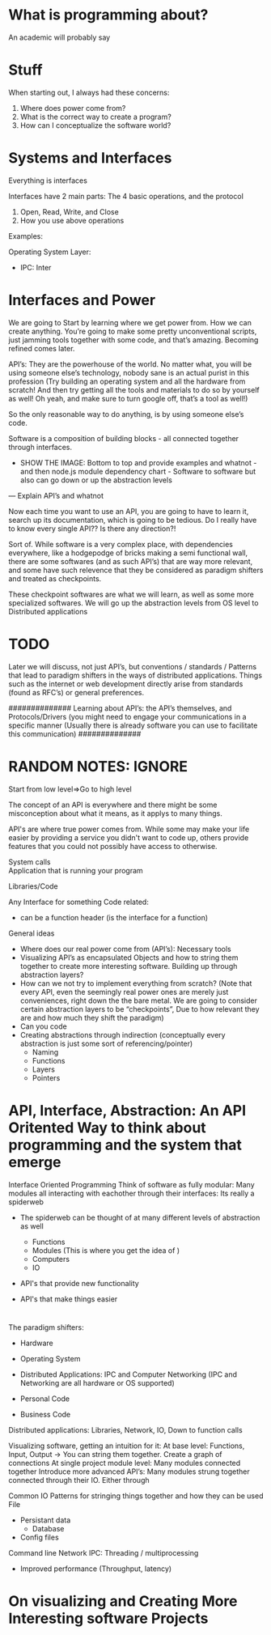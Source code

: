 # What is programming about?
An academic will probably say



# Stuff
When starting out, I always had these concerns:  

1. Where does power come from?
2. What is the correct way to create a program?
3. How can I conceptualize the software world?

# Systems and Interfaces

Everything is interfaces

Interfaces have 2 main parts: The 4 basic operations, and the protocol
1. Open, Read, Write, and Close
2. How you use above operations

Examples: 


Operating System Layer: 
* IPC: Inter


# Interfaces and Power
We are going to Start by learning where we get power from. How we can create anything. You’re going to make some pretty unconventional scripts, just jamming tools together with some code, and that’s amazing. Becoming refined comes later.

API’s: They are the powerhouse of the world. No matter what, you will be using someone else’s technology, nobody sane is an actual purist in this profession (Try building an operating system and all the hardware from scratch! And then try getting all the tools and materials to do so by yourself as well! Oh yeah, and make sure to turn google off, that’s a tool as well!)

So the only reasonable way to do anything, is by using someone else’s code.

Software is a composition of building blocks - all connected together through interfaces. 

- SHOW THE IMAGE: Bottom to top and provide examples and whatnot - and then node.js module dependency chart - Software to software but also can go down or up the abstraction levels

— Explain API’s and whatnot

Now each time you want to use an API, you are going to have to learn it, search up its documentation, which is going to be tedious. Do I really have to know every single API?? Is there any direction?! 

Sort of. While software is a very complex place, with dependencies everywhere, like a hodgepodge of bricks making a semi functional wall, there are some softwares (and as such API’s) that are way more relevant, and some have such relevence that they be considered as paradigm shifters and treated as checkpoints. 

These checkpoint softwares are what we will learn, as well as some more specialized softwares. We will go up the abstraction levels from OS level to Distributed applications 

# TODO
Later we will discuss, not just API’s, but conventions / standards / Patterns that lead to paradigm shifters in the ways of distributed applications. Things such as the internet or web development directly arise from standards (found as RFC’s) or general preferences. 

############## 
Learning about API’s: the API’s themselves, and Protocols/Drivers (you might need to engage your communications in a specific manner (Usually there is already software you can use to facilitate this communication)
##############

# RANDOM NOTES: IGNORE
Start from low level=>Go to high level

The concept of an API is everywhere and there might be some misconception about what it means, as it applys to many things. 

API's are where true power comes from. While some may make your life easier by providing a service you didn't want to code up, others provide features that you could not possibly have access to otherwise. 

System calls  
Application that is running your program

Libraries/Code  

Any Interface for something Code related:
* can be a function header (is the interface for a function)


General ideas
* Where does our real power come from (API’s): Necessary tools
* Visualizing API’s as encapsulated Objects and how to string them together to create more interesting software. Building up through abstraction layers? 
* How can we not try to implement everything from scratch? (Note that every API, even the seemingly real power ones are merely just conveniences, right down the the bare metal. We are going to consider certain abstraction layers to be “checkpoints”, Due to how relevant they are and how much they shift the paradigm)
* Can you code
* Creating abstractions through indirection (conceptually every abstraction is just some sort of referencing/pointer)
    * Naming
    * Functions
    * Layers
    * Pointers

# API, Interface, Abstraction: An API Oritented Way to think about programming and the system that emerge
Interface Oriented Programming
Think of software as fully modular: Many modules all interacting with eachother through their interfaces: Its really a spiderweb
* The spiderweb can be thought of at many different levels of abstraction as well
    * Functions 
    * Modules (This is where you get the idea of )
    * Computers
    * IO


* API's that provide new functionality
* API's that make things easier

# 

The paradigm shifters:
* Hardware
* Operating System
* Distributed Applications: IPC and Computer Networking (IPC and Networking are all hardware or OS supported)

* Personal Code
* Business Code

Distributed applications: Libraries, Network, IO, Down to function calls


Visualizing software, getting an intuition for it: 
At base level: Functions, Input, Output -> You can string them together. Create a graph of connections
At single project module level: Many modules connected together
Introduce more advanced API’s: Many modules strung together connected through their IO. Either through


Common IO Patterns for stringing things together and how they can be used
File
* Persistant data
    * Database
* Config files

Command line
Network
IPC: Threading / multiprocessing
* Improved performance (Throughput, latency)


# On visualizing and Creating More Interesting software Projects